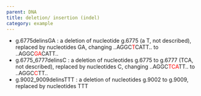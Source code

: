 ```yaml
---
parent: DNA
title: deletion/ insertion (indel)
category: example
---
```


*	g.6775delinsGA
	: a deletion of nucleotide g.6775 (a T, not described), replaced by nucleotides GA, changing ..AGGC<font color="red">T</font>CATT.. to ..AGGC<font color="red">GA</font>CATT..
*	g.6775\_6777delinsC 
	: a deletion of nucleotides g.6775 to g.6777 (TCA, not described), replaced by nucleotides C, changing ..AGGC<font color="red">TCA</font>TT.. to ..AGGC<font color="red">C</font>TT..
*	g.9002\_9009delinsTTT
	: a deletion of nucleotides g.9002 to g.9009, replaced by nucleotides TTT
	